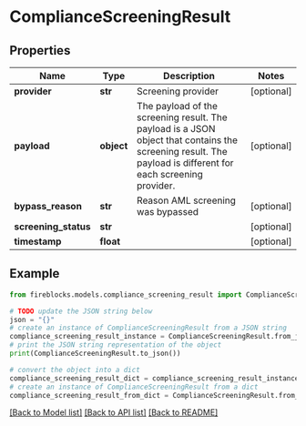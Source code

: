 # ComplianceScreeningResult


## Properties

Name | Type | Description | Notes
------------ | ------------- | ------------- | -------------
**provider** | **str** | Screening provider | [optional] 
**payload** | **object** | The payload of the screening result. The payload is a JSON object that contains the screening result. The payload is different for each screening provider.  | [optional] 
**bypass_reason** | **str** | Reason AML screening was bypassed | [optional] 
**screening_status** | **str** |  | [optional] 
**timestamp** | **float** |  | [optional] 

## Example

```python
from fireblocks.models.compliance_screening_result import ComplianceScreeningResult

# TODO update the JSON string below
json = "{}"
# create an instance of ComplianceScreeningResult from a JSON string
compliance_screening_result_instance = ComplianceScreeningResult.from_json(json)
# print the JSON string representation of the object
print(ComplianceScreeningResult.to_json())

# convert the object into a dict
compliance_screening_result_dict = compliance_screening_result_instance.to_dict()
# create an instance of ComplianceScreeningResult from a dict
compliance_screening_result_from_dict = ComplianceScreeningResult.from_dict(compliance_screening_result_dict)
```
[[Back to Model list]](../README.md#documentation-for-models) [[Back to API list]](../README.md#documentation-for-api-endpoints) [[Back to README]](../README.md)


